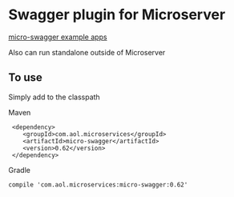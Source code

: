 # Swagger plugin for Microserver

[micro-swagger example apps](https://github.com/aol/micro-server/tree/master/micro-swagger/src/test/java/app/swagger/com/aol/micro/server)

Also can run standalone outside of Microserver

## To use

Simply add to the classpath

Maven 

     <dependency>
        <groupId>com.aol.microservices</groupId>  
        <artifactId>micro-swagger</artifactId>
        <version>0.62</version>
     </dependency>
     
Gradle

    compile 'com.aol.microservices:micro-swagger:0.62'